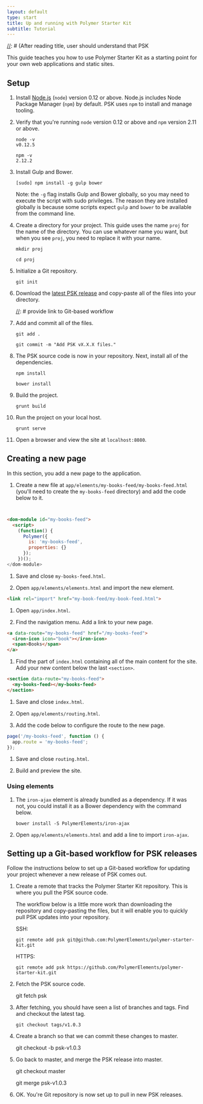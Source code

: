 ```yaml
---
layout: default
type: start
title: Up and running with Polymer Starter Kit
subtitle: Tutorial
---
```


[//]: # (After reading title, user should understand that PSK

This guide teaches you how to use Polymer Starter Kit as a starting point for your own
web applications and static sites.

## Setup

1. Install [Node.js](https://nodejs.org/) (`node`) version 0.12 or above. 
   Node.js includes
   Node Package Manager (`npm`) by default. PSK uses `npm` to install and manage
   tooling.

2. Verify that you're running `node` version 0.12 or above and `npm` version 2.11
   or above.

       node -v
       v0.12.5

       npm -v
       2.12.2

3. Install Gulp and Bower.

       [sudo] npm install -g gulp bower

   Note: the `-g` flag installs Gulp and Bower globally, so you may need to 
   execute the script with sudo privileges. The reason they are installed
   globally is because some scripts expect 
   `gulp` and `bower` to be available from the command line. 

   [//]: # (discussion of the Git workflow)

4. Create a directory for your project. This guide uses the name `proj` for the 
   name of the directory. You can use whatever name you want, but when you see
   `proj`, you need to replace it with your name.

       mkdir proj

       cd proj

5. Initialize a Git repository.

       git init

6. Download the [latest PSK release][psk latest release url] and copy-paste 
   all of the files into your directory.

   [//]: # (if you copy-paste, you're going to miss all the dot files...)

   [//]: # provide link to Git-based workflow

7. Add and commit all of the files.

       git add .

       git commit -m "Add PSK vX.X.X files."

8. The PSK source code is now in your repository. Next, install all
   of the dependencies.

       npm install

       bower install

9. Build the project.

       grunt build

10. Run the project on your local host.

        grunt serve

11. Open a browser and view the site at `localhost:8080`.

## Creating a new page

In this section, you add a new page to the application.

[//]: # (description of new page)


[//]: # (use seed-element)

1. Create a new file at `app/elements/my-books-feed/my-books-feed.html`
   (you'll need to create the `my-books-feed` directory) and add the 
   code below to it.

```html


<dom-module id="my-books-feed">
  <script>
    (function() {
      Polymer({
        is: 'my-books-feed',
        properties: {}
      });
    })();
</dom-module>
```



1. Save and close `my-books-feed.html`.


1. Open `app/elements/elements.html` and import the new element.

```html
<link rel="import" href="my-book-feed/my-book-feed.html">
```


1. Open `app/index.html`.

1. Find the navigation menu. Add a link to your new page.

```html
<a data-route="my-books-feed" href="/my-books-feed">
  <iron-icon icon="book"></iron-icon>
  <span>Books</span>
</a>
```

1. Find the part of `index.html` containing all of the main content for 
   the site. Add your new content below the last `<section>`.

   [//]: # (do something PSK, but not issues)

```html
<section data-route="my-books-feed">
  <my-books-feed></my-books-feed>
</section>
```

1. Save and close `index.html`.

1. Open `app/elements/routing.html`.

1. Add the code below to configure the route to the new page.

```javascript
page('/my-books-feed', function () {
  app.route = 'my-books-feed';
});
```

1. Save and close `routing.html`.

1. Build and preview the site.

### Using elements

1. The `iron-ajax` element is already bundled as a dependency. If it
   was not, you could install it as a Bower dependency with the 
   command below.

       bower install -S PolymerElements/iron-ajax

1. Open `app/elements/elements.html` and add a line to import 
   `iron-ajax`.

## Setting up a Git-based workflow for PSK releases

Follow the instructions below to set up a Git-based workflow for updating
your project whenever a new release of PSK comes out. 

1. Create a remote that tracks the Polymer Starter Kit repository. This is
   where you pull the PSK source code. 

   The workflow below is a little more work than downloading the repository
   and copy-pasting the files, but it will enable you to quickly pull 
   PSK updates into your repository.

   SSH:

       git remote add psk git@github.com:PolymerElements/polymer-starter-kit.git

   HTTPS: 

       git remote add psk https://github.com/PolymerElements/polymer-starter-kit.git

2. Fetch the PSK source code.

      git fetch psk

3. After fetching, you should have seen a list of branches and tags. Find and 
   checkout the latest tag.

       git checkout tags/v1.0.3

4. Create a branch so that we can commit these changes to master.

      git checkout -b psk-v1.0.3

5. Go back to master, and merge the PSK release into master.

      git checkout master

   [//]: # (this adds all commits from PSK to your repository...)

      git merge psk-v1.0.3

5. OK. You're Git repository is now set up to pull in new PSK releases.



[psk latest release url]: https://github.com/PolymerElements/polymer-starter-kit/releases
